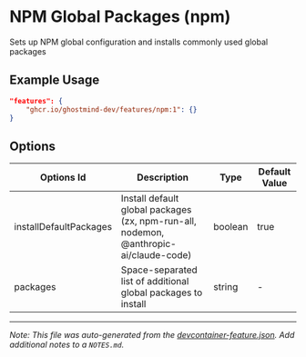 
# NPM Global Packages (npm)

Sets up NPM global configuration and installs commonly used global packages

## Example Usage

```json
"features": {
    "ghcr.io/ghostmind-dev/features/npm:1": {}
}
```

## Options

| Options Id | Description | Type | Default Value |
|-----|-----|-----|-----|
| installDefaultPackages | Install default global packages (zx, npm-run-all, nodemon, @anthropic-ai/claude-code) | boolean | true |
| packages | Space-separated list of additional global packages to install | string | - |



---

_Note: This file was auto-generated from the [devcontainer-feature.json](https://github.com/ghostmind-dev/features/blob/main/features/src/npm/devcontainer-feature.json).  Add additional notes to a `NOTES.md`._
